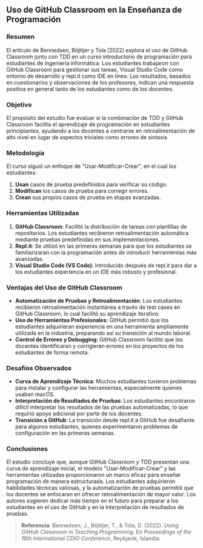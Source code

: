 ## Uso de GitHub Classroom en la Enseñanza de Programación

### Resumen
El artículo de Bennedsen, Böjttjer y Tola (2022) explora el uso de GitHub Classroom junto con TDD en un curso introductorio de programación para estudiantes de ingeniería informática. Los estudiantes trabajaron con GitHub Classroom para gestionar sus tareas, Visual Studio Code como entorno de desarrollo y repl.it como IDE en línea. Los resultados, basados en cuestionarios y observaciones de los profesores, indican una respuesta positiva en general tanto de los estudiantes como de los docentes.

### Objetivo
El propósito del estudio fue evaluar si la combinación de TDD y GitHub Classroom facilita el aprendizaje de programación en estudiantes principiantes, ayudando a los docentes a centrarse en retroalimentación de alto nivel en lugar de aspectos triviales como errores de sintaxis.

### Metodología
El curso siguió un enfoque de "Usar-Modificar-Crear", en el cual los estudiantes:
1. **Usan** casos de prueba predefinidos para verificar su código.
2. **Modifican** los casos de prueba para corregir errores.
3. **Crean** sus propios casos de prueba en etapas avanzadas.

### Herramientas Utilizadas
1. **GitHub Classroom**: Facilitó la distribución de tareas con plantillas de repositorios. Los estudiantes recibieron retroalimentación automática mediante pruebas predefinidas en sus implementaciones.
2. **Repl.it**: Se utilizó en las primeras semanas para que los estudiantes se familiarizaran con la programación antes de introducir herramientas más avanzadas.
3. **Visual Studio Code (VS Code)**: Introducido después de repl.it para dar a los estudiantes experiencia en un IDE más robusto y profesional.

### Ventajas del Uso de GitHub Classroom
- **Automatización de Pruebas y Retroalimentación**: Los estudiantes recibieron retroalimentación instantánea a través de test cases en GitHub Classroom, lo cual facilitó su aprendizaje iterativo.
- **Uso de Herramientas Profesionales**: GitHub permitió que los estudiantes adquirieran experiencia en una herramienta ampliamente utilizada en la industria, preparando así su transición al mundo laboral.
- **Control de Errores y Debugging**: GitHub Classroom facilitó que los docentes identificaran y corrigieran errores en los proyectos de los estudiantes de forma remota.

### Desafíos Observados
- **Curva de Aprendizaje Técnica**: Muchos estudiantes tuvieron problemas para instalar y configurar las herramientas, especialmente quienes usaban macOS. 
- **Interpretación de Resultados de Pruebas**: Los estudiantes encontraron difícil interpretar los resultados de las pruebas automatizadas, lo que requirió apoyo adicional por parte de los docentes.
- **Transición a GitHub**: La transición desde repl.it a GitHub fue desafiante para algunos estudiantes, quienes experimentaron problemas de configuración en las primeras semanas.

### Conclusiones
El estudio concluye que, aunque GitHub Classroom y TDD presentan una curva de aprendizaje inicial, el modelo "Usar-Modificar-Crear" y las herramientas utilizadas proporcionaron un marco eficaz para enseñar programación de manera estructurada. Los estudiantes adquirieron habilidades técnicas valiosas, y la automatización de pruebas permitió que los docentes se enfocaran en ofrecer retroalimentación de mayor valor. Los autores sugieren dedicar más tiempo en el futuro para preparar a los estudiantes en el uso de GitHub y en la interpretación de resultados de pruebas.

> **Referencia**: Bennedsen, J., Böjttjer, T., & Tola, D. (2022). *Using GitHub Classroom in Teaching Programming*. En *Proceedings of the 18th International CDIO Conference*, Reykjavik, Islandia.
